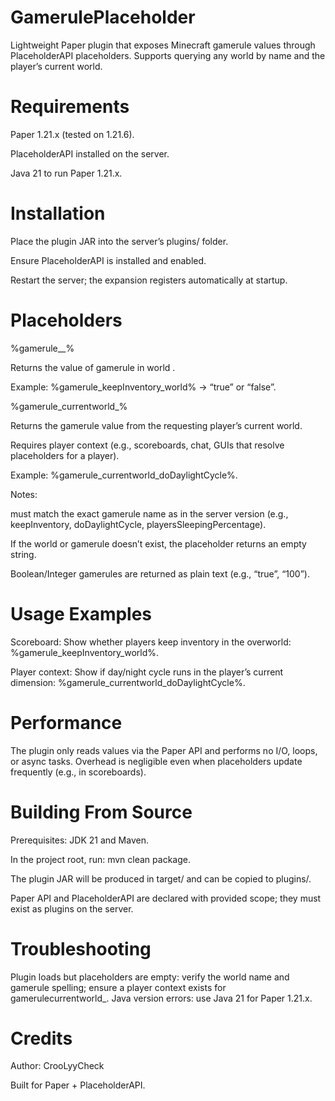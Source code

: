 # GamerulePlaceholder
Lightweight Paper plugin that exposes Minecraft gamerule values through PlaceholderAPI placeholders. Supports querying any world by name and the player’s current world.

# Requirements
Paper 1.21.x (tested on 1.21.6).

PlaceholderAPI installed on the server.

Java 21 to run Paper 1.21.x.

# Installation
Place the plugin JAR into the server’s plugins/ folder.

Ensure PlaceholderAPI is installed and enabled.

Restart the server; the expansion registers automatically at startup.

# Placeholders
%gamerule_<rule>_<world>%

Returns the value of gamerule <rule> in world <world>.

Example: %gamerule_keepInventory_world% → “true” or “false”.

%gamerule_currentworld_<rule>%

Returns the gamerule value from the requesting player’s current world.

Requires player context (e.g., scoreboards, chat, GUIs that resolve placeholders for a player).

Example: %gamerule_currentworld_doDaylightCycle%.

Notes:

<rule> must match the exact gamerule name as in the server version (e.g., keepInventory, doDaylightCycle, playersSleepingPercentage).

If the world or gamerule doesn’t exist, the placeholder returns an empty string.

Boolean/Integer gamerules are returned as plain text (e.g., “true”, “100”).

# Usage Examples
Scoreboard: Show whether players keep inventory in the overworld: %gamerule_keepInventory_world%.

Player context: Show if day/night cycle runs in the player’s current dimension: %gamerule_currentworld_doDaylightCycle%.

# Performance
The plugin only reads values via the Paper API and performs no I/O, loops, or async tasks. Overhead is negligible even when placeholders update frequently (e.g., in scoreboards).

# Building From Source
Prerequisites: JDK 21 and Maven.

In the project root, run: mvn clean package.

The plugin JAR will be produced in target/ and can be copied to plugins/.

Paper API and PlaceholderAPI are declared with provided scope; they must exist as plugins on the server.

# Troubleshooting
Plugin loads but placeholders are empty: verify the world name and gamerule spelling; ensure a player context exists for gamerulecurrentworld_.
Java version errors: use Java 21 for Paper 1.21.x.

# Credits
Author: CrooLyyCheck

Built for Paper + PlaceholderAPI.
